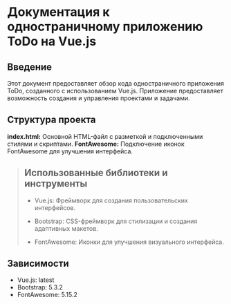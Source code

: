 # Документация к одностраничному приложению ToDo на Vue.js

## Введение

Этот документ предоставляет обзор кода одностраничного приложения ToDo, созданного с использованием Vue.js. Приложение предоставляет возможность создания и управления проектами и задачами.

## Структура проекта

__index.html:__ Основной HTML-файл с разметкой и подключенными стилями и скриптами.
__FontAwesome:__ Подключение иконок FontAwesome для улучшения интерфейса.

>## Использованные библиотеки и инструменты
>
> - Vue.js: Фреймворк для создания пользовательских интерфейсов.
>
> - Bootstrap: CSS-фреймворк для стилизации и создания адаптивных макетов.
>
> - FontAwesome: Иконки для улучшения визуального интерфейса.

## Зависимости

- Vue.js: latest
- Bootstrap: 5.3.2
- FontAwesome: 5.15.2